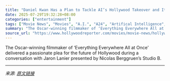 ```yaml
---
title: "Daniel Kwan Has a Plan to Tackle AI’s Hollywood Takeover and It Requires “Unprecedented” Action"
date: 2025-07-29T19:32:28+08:00
categories: ["entertainment"]
tags: ["Movie News", "Movies", "A.I.", "A24", "Artifical Intelligence", "Daniel Kwan", "Everything Everywhere All at Once", "Natasha Lyonne"]
summary: "The Oscar-winning filmmaker of ‘Everything Everywhere All at Once’ delivered a passionate plea for the future of Hollywood during a conversation with Jaron Lanier presented by Nicolas Berggruen’s Stud"
source_url: "https://www.hollywoodreporter.com/movies/movie-news/hollywood-ai-battle-filmmaker-daniel-kwan-action-plan-1236330720/"
---
```


The Oscar-winning filmmaker of ‘Everything Everywhere All at Once’ delivered a passionate plea for the future of Hollywood during a conversation with Jaron Lanier presented by Nicolas Berggruen’s Studio B.

---

*来源: [原文链接](https://www.hollywoodreporter.com/movies/movie-news/hollywood-ai-battle-filmmaker-daniel-kwan-action-plan-1236330720/)*
